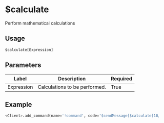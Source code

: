 # $calculate
Perform mathematical calculations

## Usage
```py
$calculate[Expression]
```

## Parameters
| Label | Description | Required |
| ----- | ----------- | -------- |
| Expression | Calculations to be performed. | True |

## Example
```py
<Client>.add_command(name='!command', code='$sendMessage[$calculate[10/2+5-6*2]]')
```
